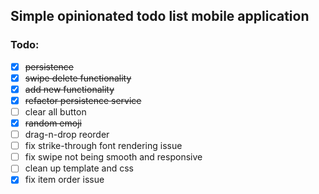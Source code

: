 ## Simple opinionated todo list mobile application
### Todo:
- [x] ~~persistence~~
- [x] ~~swipe delete functionality~~
- [x] ~~add new functionality~~
- [x] ~~refactor persistence service~~
- [ ] clear all button
- [x] ~~random emoji~~
- [ ] drag-n-drop reorder
- [ ] fix strike-through font rendering issue
- [ ] fix swipe not being smooth and responsive
- [ ] clean up template and css
- [x] fix item order issue
